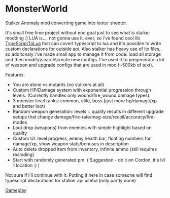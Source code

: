 # MonsterWorld
Stalker Anomaly mod converting game into looter shooter.

It's small free time project without end goal just to see what is stalker modding :) 
LUA is..., not gonna use it, ever, so i've found cool lib [TypeScriptToLua](https://typescripttolua.github.io/docs/getting-started) that can covert typescript to lua and it's possible to write custom declarations for outside api. 
Also stalker has heavy use of ltx files, so additonaly i've made small app to manage it from code: load all storage and then modify\search\create new configs. I've used it to pregenerate a lot of weapon and upgrade configs that are used in mod (~500kb of text). 

Features:
- You are alone vs mutants (no stalkers at all)
- Custom HP/Damage system with exponential progression through levels. (Currently handles only wound\fire_wound damage types) 
- 3 monster level ranks: common, elite, boss (just more hp/damage/xp and better loot)
- Random weapon generation: levels + quality results in different upgrade setups that change damage/fire-rate/mag-size/recoil/accuracy/fire-modes
- Loot drop (weapons) from enemies with simple highlight based on quality 
- Custom UI: level progress, enemy health bar, floating numbers for damage/xp, show weapon stats/bonuses in description
- Auto delete dropped item from inventory, infinite ammo (still requires realoding)
- Start with randomly generated pm. ( Suggestion - do it on Cordon, it's lvl 1 location :) )

Not sure if i'll continue with it. Putting it here in case someone will find typescript declarations for stalker api useful (only partly done)

[Gameplay](https://youtu.be/SyTLRF14pzM)
